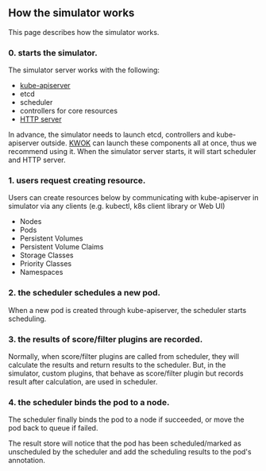 ## How the simulator works

This page describes how the simulator works.

### 0. starts the simulator.

The simulator server works with the following:
- [kube-apiserver](kube-apiserver.md)
- etcd
- scheduler
- controllers for core resources
- [HTTP server](api.md) 

In advance, the simulator needs to launch etcd, controllers and kube-apiserver outside.
[KWOK](https://github.com/kubernetes-sigs/kwok) can launch these components all at once, thus we recommend using it.
When the simulator server starts, it will start scheduler and HTTP server.

### 1. users request creating resource.

Users can create resources below by communicating with kube-apiserver in simulator via any clients (e.g. kubectl, k8s client library or Web UI)

- Nodes
- Pods
- Persistent Volumes
- Persistent Volume Claims
- Storage Classes
- Priority Classes
- Namespaces

### 2. the scheduler schedules a new pod.

When a new pod is created through kube-apiserver, the scheduler starts scheduling.

### 3. the results of score/filter plugins are recorded.

Normally, when score/filter plugins are called from scheduler, they will calculate the results and return results to the scheduler.
But, in the simulator, custom plugins, that behave as score/filter plugin but records result after calculation, are used in scheduler.

### 4. the scheduler binds the pod to a node.

The scheduler finally binds the pod to a node if succeeded, or move the pod back to queue if failed.

The result store will notice that the pod has been scheduled/marked as unscheduled by the scheduler and add the scheduling results to the pod's annotation.

